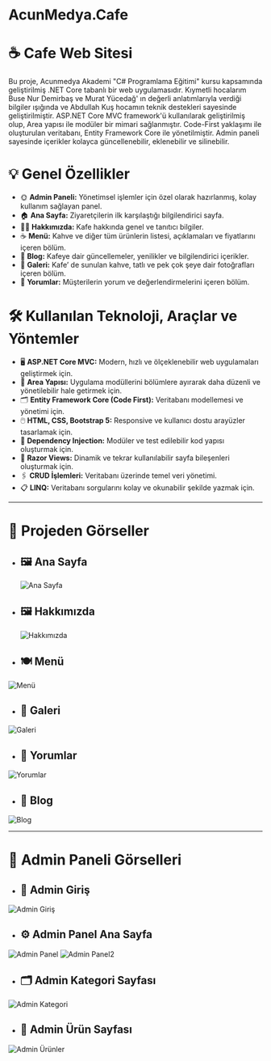 # AcunMedya.Cafe

# ☕ Cafe Web Sitesi

Bu proje, Acunmedya Akademi "C# Programlama Eğitimi" kursu kapsamında geliştirilmiş .NET Core tabanlı bir web uygulamasıdır. Kıymetli hocalarım Buse Nur Demirbaş ve Murat Yücedağ' ın değerli anlatımlarıyla verdiği bilgiler ışığında ve Abdullah Kuş hocamın teknik destekleri sayesinde geliştirilmiştir.  ASP.NET Core MVC framework'ü kullanılarak geliştirilmiş olup, Area yapısı ile modüler bir mimari sağlanmıştır. Code-First yaklaşımı ile oluşturulan veritabanı, Entity Framework Core ile yönetilmiştir. Admin paneli sayesinde içerikler kolayca güncellenebilir, eklenebilir ve silinebilir.

# 💡 Genel Özellikler
- 🌞 **Admin Paneli:** Yönetimsel işlemler için özel olarak hazırlanmış, kolay kullanım sağlayan panel.
- 🏠 **Ana Sayfa:** Ziyaretçilerin ilk karşılaştığı bilgilendirici sayfa.
- 👩‍💻 **Hakkımızda:** Kafe hakkında genel ve tanıtıcı bilgiler.
- ☕ **Menü:** Kahve ve diğer tüm ürünlerin listesi, açıklamaları ve fiyatlarını içeren bölüm.
- 📰 **Blog:** Kafeye dair güncellemeler, yenilikler ve bilgilendirici içerikler.
- 📸 **Galeri:** Kafe’ de sunulan kahve, tatlı ve pek çok şeye dair fotoğrafları içeren bölüm.
- 📱 **Yorumlar:** Müşterilerin yorum ve değerlendirmelerini içeren bölüm.

# 🛠 Kullanılan Teknoloji, Araçlar ve Yöntemler
- 🖥️ **ASP.NET Core MVC:** Modern, hızlı ve ölçeklenebilir web uygulamaları geliştirmek için.
- 📁 **Area Yapısı:** Uygulama modüllerini bölümlere ayırarak daha düzenli ve yönetilebilir hale getirmek için.
- 🗂️ **Entity Framework Core (Code First):** Veritabanı modellemesi ve yönetimi için.
- 🖱️ **HTML, CSS, Bootstrap 5:** Responsive ve kullanıcı dostu arayüzler tasarlamak için.
- 🔧 **Dependency Injection:** Modüler ve test edilebilir kod yapısı oluşturmak için.
- 📝 **Razor Views:** Dinamik ve tekrar kullanılabilir sayfa bileşenleri oluşturmak için.
- 🖇️ **CRUD İşlemleri:** Veritabanı üzerinde temel veri yönetimi.
- 📋 **LINQ:** Veritabanı sorgularını kolay ve okunabilir şekilde yazmak için.

---

# 📸 Projeden Görseller

- ## 🖼️ **Ana Sayfa**  
  ![Ana Sayfa](https://github.com/Burcu03/AcunMedya.Cafe/blob/main/wwwroot/images/anasayfa.png)

- ## 🖼️ **Hakkımızda**  
  ![Hakkımızda](https://github.com/Burcu03/AcunMedya.Cafe/blob/main/wwwroot/images/hakkimizda.png)

- ## 🍽 **Menü**  
![Menü](https://github.com/Burcu03/AcunMedya.Cafe/blob/main/wwwroot/images/menu.png)

- ## 📸 **Galeri**  
![Galeri](https://github.com/Burcu03/AcunMedya.CafeI/blob/main/wwwroot/images/galeri.png)

- ## 💬 **Yorumlar**  
![Yorumlar](https://github.com/Burcu03/AcunMedya.Cafe/blob/main/wwwroot/images/yorumlar.png)

- ## 📰 **Blog**  
![Blog](https://github.com/Burcu03/AcunMedya.Cafe/blob/main/wwwroot/images/blog.png)

---

# 🔐 Admin Paneli Görselleri

- ## 🔑 **Admin Giriş**  
![Admin Giriş](https://github.com/Burcu03/AcunMedya.Cafe/blob/main/wwwroot/images/login.png)

- ## ⚙️ **Admin Panel Ana Sayfa**  
![Admin Panel](https://github.com/Burcu03/AcunMedya.Cafe/blob/main/wwwroot/images/dashboard.png)
![Admin Panel2](https://github.com/Burcu03/AcunMedya.Cafe/blob/main/wwwroot/images/dashboard2.png)

- ## 🗂 **Admin Kategori Sayfası**  
![Admin Kategori](https://github.com/Burcu03/AcunMedya.Cafe/blob/main/wwwroot/images/admin-kategori.png)

- ## 🍔 **Admin Ürün Sayfası**  
![Admin Ürünler](https://github.com/Burcu03/AcunMedya.Cafe/blob/main/wwwroot/images/admin-urunler.png)
